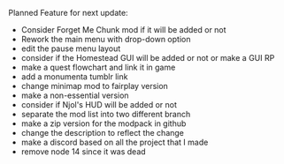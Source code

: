 Planned Feature for next update:

- Consider Forget Me Chunk mod if it will be added or not
- Rework the main menu with drop-down option
- edit the pause menu layout
- consider if the Homestead GUI will be added or not or make a GUI RP
- make a quest flowchart and link it in game
- add a monumenta tumblr link
- change minimap mod to fairplay version
- make a non-essential version
- consider if Njol's HUD will be added or not
- separate the mod list into two different branch
- make a zip version for the modpack in github
- change the description to reflect the change
- make a discord based on all the project that I made
- remove node 14 since it was dead
